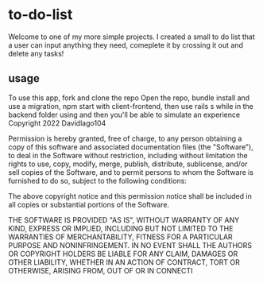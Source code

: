 # to-do-list
Welcome to one of my more simple projects. I created a small to do list that a user can input anything they need, comeplete it by crossing it out and delete any tasks!

## usage
To use this app, fork and clone the repo Open the repo, bundle install and use a migration, npm start with client-frontend, then use rails s while in the backend folder using and then you'll be able to simulate an experience Copyright 2022 Davidlago104

Permission is hereby granted, free of charge, to any person obtaining a copy of this software and associated documentation files (the "Software"), to deal in the Software without restriction, including without limitation the rights to use, copy, modify, merge, publish, distribute, sublicense, and/or sell copies of the Software, and to permit persons to whom the Software is furnished to do so, subject to the following conditions:

The above copyright notice and this permission notice shall be included in all copies or substantial portions of the Software.

THE SOFTWARE IS PROVIDED "AS IS", WITHOUT WARRANTY OF ANY KIND, EXPRESS OR IMPLIED, INCLUDING BUT NOT LIMITED TO THE WARRANTIES OF MERCHANTABILITY, FITNESS FOR A PARTICULAR PURPOSE AND NONINFRINGEMENT. IN NO EVENT SHALL THE AUTHORS OR COPYRIGHT HOLDERS BE LIABLE FOR ANY CLAIM, DAMAGES OR OTHER LIABILITY, WHETHER IN AN ACTION OF CONTRACT, TORT OR OTHERWISE, ARISING FROM, OUT OF OR IN CONNECTI